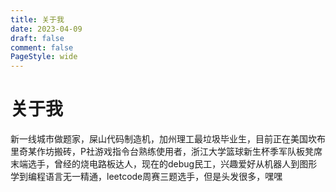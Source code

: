 ```yaml
---
title: 关于我
date: 2023-04-09
draft: false
comment: false
PageStyle: wide
---
```


# 关于我

新一线城市做题家，屎山代码制造机，加州理工最垃圾毕业生，目前正在美国坎布里奇某作坊搬砖，P社游戏指令台熟练使用者，浙江大学篮球新生杯季军队板凳席末端选手，曾经的烧电路板达人，现在的debug民工，兴趣爱好从机器人到图形学到编程语言无一精通，leetcode周赛三题选手，但是头发很多，嘿嘿